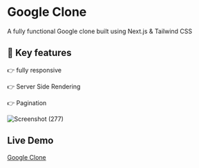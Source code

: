 # Google Clone

A fully functional Google clone built using Next.js & Tailwind CSS





## 🔑 Key features


👉 fully responsive

👉 Server Side Rendering

👉 Pagination


![Screenshot (277)](https://user-images.githubusercontent.com/82830866/183136538-8b2ac7db-86e2-459e-8033-a3918a46df25.png)


<!-- ![Screenshot (278)](https://user-images.githubusercontent.com/82830866/183136686-3bad57ff-fbd9-4131-b477-a3c2581808e8.png)

![Screenshot (279)](https://user-images.githubusercontent.com/82830866/183136697-affc83fa-48ee-4581-97e5-ac46489636bd.png)

![Screenshot (280)](https://user-images.githubusercontent.com/82830866/183136702-d63651e9-aed7-4a47-b081-21e54f47ceef.png)
 -->

## Live Demo
[Google Clone](https://google-clone-cj0mqb5iy-namyakhan.vercel.app/)
